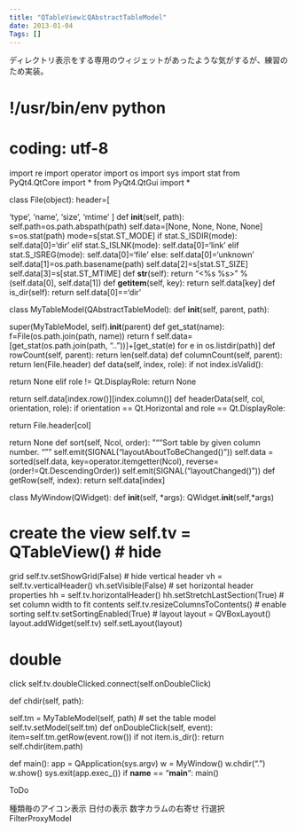 ```yaml
---
title: "QTableViewとQAbstractTableModel"
date: 2013-01-04
Tags: []
---
```


ディレクトリ表示をする専用のウィジェットがあったような気がするが、練習のため実装。


# !/usr/bin/env python
# coding: utf-8


import re import operator import os import sys import stat from
PyQt4.QtCore import * from PyQt4.QtGui import *

class File(object):
header=[

‘type’, ‘name’, ‘size’, ‘mtime’ ]
def __init__(self, path):
self.path=os.path.abspath(path) self.data=[None, None, None,
None] s=os.stat(path) mode=s[stat.ST_MODE] if
stat.S_ISDIR(mode): self.data[0]=‘dir’ elif
stat.S_ISLNK(mode): self.data[0]=‘link’ elif
stat.S_ISREG(mode): self.data[0]=‘file’ else:
self.data[0]=‘unknown’ self.data[1]=os.path.basename(path)
self.data[2]=s[stat.ST_SIZE]
self.data[3]=s[stat.ST_MTIME]
def __str__(self):
return “<%s %s>” % (self.data[0], self.data[1])
def __getitem__(self, key):
return self.data[key]
def is_dir(self):
return self.data[0]==‘dir’

class MyTableModel(QAbstractTableModel):
def __init__(self, parent, path):

super(MyTableModel, self).__init__(parent) def
get_stat(name): f=File(os.path.join(path, name)) return f
self.data=[get_stat(os.path.join(path, “..”))]+[get_stat(e)
for e in os.listdir(path)]
def rowCount(self, parent):
return len(self.data)
def columnCount(self, parent):
return len(File.header)
def data(self, index, role):
if not index.isValid():

return None
elif role != Qt.DisplayRole:
return None

return self.data[index.row()][index.column()]
def headerData(self, col, orientation, role):
if orientation == Qt.Horizontal and role == Qt.DisplayRole:

return File.header[col]

return None
def sort(self, Ncol, order):
”““Sort table by given column number.
“”” self.emit(SIGNAL(“layoutAboutToBeChanged()”)) self.data =
sorted(self.data,
key=operator.itemgetter(Ncol), reverse=(order!=Qt.DescendingOrder))
self.emit(SIGNAL(“layoutChanged()”))
def getRow(self, index):
return self.data[index]

class MyWindow(QWidget):
def __init__(self, *args): QWidget.__init__(self,*args)

# create the view self.tv = QTableView() # hide
grid self.tv.setShowGrid(False) # hide vertical header vh
= self.tv.verticalHeader() vh.setVisible(False) # set
horizontal header properties hh = self.tv.horizontalHeader()
hh.setStretchLastSection(True) # set column width to fit
contents self.tv.resizeColumnsToContents() # enable
sorting self.tv.setSortingEnabled(True) # layout layout
= QVBoxLayout() layout.addWidget(self.tv) self.setLayout(layout)
# double
click self.tv.doubleClicked.connect(self.onDoubleClick)

def chdir(self, path):

self.tm = MyTableModel(self, path) # set the table
model self.tv.setModel(self.tm)
def onDoubleClick(self, event):
item=self.tm.getRow(event.row()) if not item.is_dir():
return self.chdir(item.path)

def main():
app = QApplication(sys.argv) w = MyWindow() w.chdir(“.”) w.show()
sys.exit(app.exec_())
if __name__ == “__main__“:
main()

ToDo


種類毎のアイコン表示
日付の表示
数字カラムの右寄せ
行選択
FilterProxyModel

